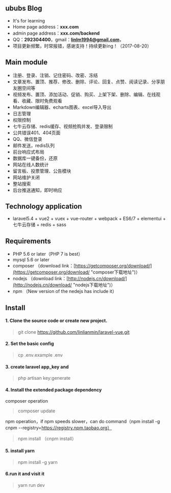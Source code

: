 ## ububs Blog ##
- It's for learning
- Home page address：**xxx.com**
- admin page address：**xxx.com/backend**
- QQ：**292304400**，gmail：**linlm1994@gmail.com**，
- 项目更新频繁，时常报错，感谢支持！持续更新ing！（2017-08-20）

## Main module ##
- 注册、登录、注销、记住密码、改密、冻结
- 文章发布、置顶、推荐、修改、删除、评论、回复、点赞、阅读记录、分享朋友圈空间等
- 视频发布、置顶、添加活动、促销、购买、上架下架、删除、编辑、在线观看、收藏、限时免费观看
- Markdown编辑器、echarts图表、excel导入导出
- 日志管理
- 权限控制
- 七牛云存储、redis缓存、视频抢购并发、登录限制
- 公共错误401、404页面
- QQ、微信登录
- 邮件发送，redis队列
- 前台响应式布局
- 数据库一键备份，还原
- 网站在线人数统计
- 留言板、投票管理、公告模块
- 网站维护关闭
- 整站搜索
- 后台推送通知，即时响应

## Technology application ##
- laravel5.4 + vue2 + vuex + vue-router + webpack + ES6/7 + elementui + 七牛云存储 + redis + sass

## Requirements ##
- PHP 5.6 or later（PHP 7 is best）
- mysql 5.6 or later
- composer （download link：[https://getcomposer.org/download/](https://getcomposer.org/download/ "composer下载地址")）
- nodejs （download link：[http://nodejs.cn/download/](http://nodejs.cn/download/ "nodejs下载地址")）
- npm （New version of the nedejs has include it）

## Install ##
#### 1. Clone the source code or create new project. ####
> git clone https://github.com/linlianmin/laravel-vue.git
#### 2. Set the basic config ####
> cp .env.example .env
#### 3. create laravel app_key and  ####
> php artisan key:generate
#### 4. Install the extended package dependency ####
composer operation
> composer update

npm operation，if npm speeds slower，can do command（npm install -g cnpm --registry=https://registry.npm.taobao.org）
> npm install （cnpm install）
#### 5. install yarn ####
> npm install -g yarn
#### 6.run it and visit it ####
> yarn run dev